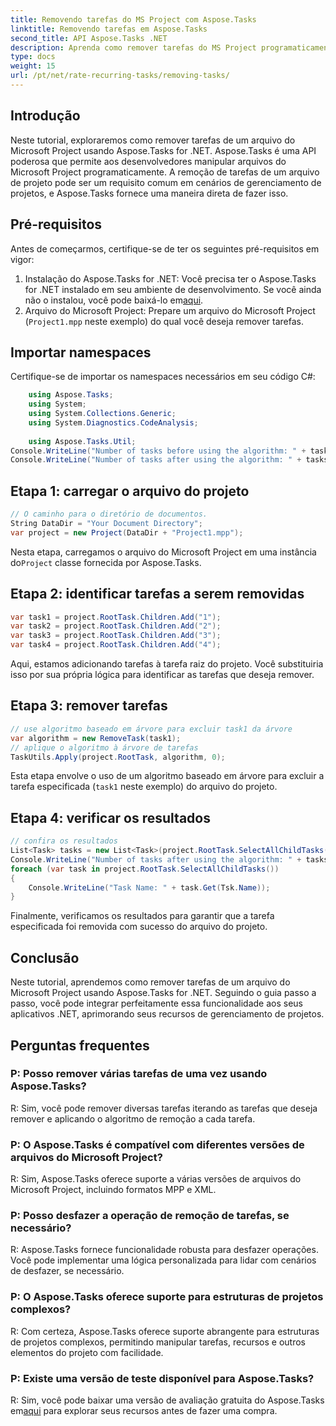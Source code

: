 ```yaml
---
title: Removendo tarefas do MS Project com Aspose.Tasks
linktitle: Removendo tarefas em Aspose.Tasks
second_title: API Aspose.Tasks .NET
description: Aprenda como remover tarefas do MS Project programaticamente usando Aspose.Tasks for .NET. Guia passo a passo com exemplos de código incluídos.
type: docs
weight: 15
url: /pt/net/rate-recurring-tasks/removing-tasks/
---
```

## Introdução
Neste tutorial, exploraremos como remover tarefas de um arquivo do Microsoft Project usando Aspose.Tasks for .NET. Aspose.Tasks é uma API poderosa que permite aos desenvolvedores manipular arquivos do Microsoft Project programaticamente. A remoção de tarefas de um arquivo de projeto pode ser um requisito comum em cenários de gerenciamento de projetos, e Aspose.Tasks fornece uma maneira direta de fazer isso.
## Pré-requisitos
Antes de começarmos, certifique-se de ter os seguintes pré-requisitos em vigor:
1. Instalação do Aspose.Tasks for .NET: Você precisa ter o Aspose.Tasks for .NET instalado em seu ambiente de desenvolvimento. Se você ainda não o instalou, você pode baixá-lo em[aqui](https://releases.aspose.com/tasks/net/).
2. Arquivo do Microsoft Project: Prepare um arquivo do Microsoft Project (`Project1.mpp` neste exemplo) do qual você deseja remover tarefas.

## Importar namespaces
Certifique-se de importar os namespaces necessários em seu código C#:
```csharp
    using Aspose.Tasks;
    using System;
    using System.Collections.Generic;
    using System.Diagnostics.CodeAnalysis;
    
    using Aspose.Tasks.Util;
Console.WriteLine("Number of tasks before using the algorithm: " + tasks.Count);
Console.WriteLine("Number of tasks after using the algorithm: " + tasks.Count);
```

## Etapa 1: carregar o arquivo do projeto
```csharp
// O caminho para o diretório de documentos.
String DataDir = "Your Document Directory";
var project = new Project(DataDir + "Project1.mpp");
```
 Nesta etapa, carregamos o arquivo do Microsoft Project em uma instância do`Project` classe fornecida por Aspose.Tasks.
## Etapa 2: identificar tarefas a serem removidas
```csharp
var task1 = project.RootTask.Children.Add("1");
var task2 = project.RootTask.Children.Add("2");
var task3 = project.RootTask.Children.Add("3");
var task4 = project.RootTask.Children.Add("4");
```
Aqui, estamos adicionando tarefas à tarefa raiz do projeto. Você substituiria isso por sua própria lógica para identificar as tarefas que deseja remover.
## Etapa 3: remover tarefas
```csharp
// use algoritmo baseado em árvore para excluir task1 da árvore
var algorithm = new RemoveTask(task1);
// aplique o algoritmo à árvore de tarefas
TaskUtils.Apply(project.RootTask, algorithm, 0);
```
Esta etapa envolve o uso de um algoritmo baseado em árvore para excluir a tarefa especificada (`task1` neste exemplo) do arquivo do projeto.
## Etapa 4: verificar os resultados
```csharp
// confira os resultados
List<Task> tasks = new List<Task>(project.RootTask.SelectAllChildTasks());
Console.WriteLine("Number of tasks after using the algorithm: " + tasks.Count);
foreach (var task in project.RootTask.SelectAllChildTasks())
{
    Console.WriteLine("Task Name: " + task.Get(Tsk.Name));
}
```
Finalmente, verificamos os resultados para garantir que a tarefa especificada foi removida com sucesso do arquivo do projeto.

## Conclusão
Neste tutorial, aprendemos como remover tarefas de um arquivo do Microsoft Project usando Aspose.Tasks for .NET. Seguindo o guia passo a passo, você pode integrar perfeitamente essa funcionalidade aos seus aplicativos .NET, aprimorando seus recursos de gerenciamento de projetos.
## Perguntas frequentes
### P: Posso remover várias tarefas de uma vez usando Aspose.Tasks?
R: Sim, você pode remover diversas tarefas iterando as tarefas que deseja remover e aplicando o algoritmo de remoção a cada tarefa.
### P: O Aspose.Tasks é compatível com diferentes versões de arquivos do Microsoft Project?
R: Sim, Aspose.Tasks oferece suporte a várias versões de arquivos do Microsoft Project, incluindo formatos MPP e XML.
### P: Posso desfazer a operação de remoção de tarefas, se necessário?
R: Aspose.Tasks fornece funcionalidade robusta para desfazer operações. Você pode implementar uma lógica personalizada para lidar com cenários de desfazer, se necessário.
### P: O Aspose.Tasks oferece suporte para estruturas de projetos complexos?
R: Com certeza, Aspose.Tasks oferece suporte abrangente para estruturas de projetos complexos, permitindo manipular tarefas, recursos e outros elementos do projeto com facilidade.
### P: Existe uma versão de teste disponível para Aspose.Tasks?
 R: Sim, você pode baixar uma versão de avaliação gratuita do Aspose.Tasks em[aqui](https://releases.aspose.com/tasks/net/) para explorar seus recursos antes de fazer uma compra.
